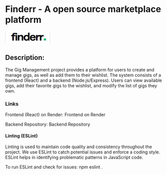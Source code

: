 # Finderr - A open source marketplace platform

![Logo](./frontend-react/public/img/finderr..jpg)

## Description:
The Gig Management project provides a platform for users to create and manage gigs, as well as add them to their wishlist. 
The system consists of a frontend (React) and a backend (Node.js/Express). 
Users can view available gigs, add their favorite gigs to the wishlist, and modify the list of gigs they own.

### Links
Frontend (React) on Render:
Frontend on Render

Backend Repository:
Backend Repository


#### Linting (ESLint)
Linting is used to maintain code quality and consistency throughout the project. We use ESLint to catch potential issues and enforce a coding style. ESLint helps in identifying problematic patterns in JavaScript code.

To run ESLint and check for issues: npm eslint .
